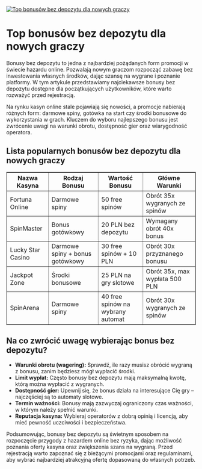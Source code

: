 [![Top bonusów bez depozytu dla nowych graczy](https://123-caf.pages.dev/gitsignup.png)](https://vrmoo.ru/Bt82HjjY)

<h1>Top bonusów bez depozytu dla nowych graczy</h1> <p>Bonusy bez depozytu to jedna z najbardziej pożądanych form promocji w świecie hazardu online. Pozwalają nowym graczom rozpocząć zabawę bez inwestowania własnych środków, dając szansę na wygrane i poznanie platformy. W tym artykule przedstawiamy najciekawsze bonusy bez depozytu dostępne dla początkujących użytkowników, które warto rozważyć przed rejestracją.</p> <p>Na rynku kasyn online stale pojawiają się nowości, a promocje nabierają różnych form: darmowe spiny, gotówka na start czy środki bonusowe do wykorzystania w grach. Kluczem do wyboru najlepszego bonusu jest zwrócenie uwagi na warunki obrotu, dostępność gier oraz wiarygodność operatora.</p> <h2>Lista popularnych bonusów bez depozytu dla nowych graczy</h2> <table border="1" cellpadding="8" cellspacing="0" style="border-collapse: collapse; width: 100%; max-width: 700px;">   <thead>     <tr>       <th>Nazwa Kasyna</th>       <th>Rodzaj Bonusu</th>       <th>Wartość Bonusu</th>       <th>Główne Warunki</th>     </tr>   </thead>   <tbody>     <tr>       <td>Fortuna Online</td>       <td>Darmowe spiny</td>       <td>50 free spinów</td>       <td>Obrót 35x wygranych ze spinów</td>     </tr>     <tr>       <td>SpinMaster</td>       <td>Bonus gotówkowy</td>       <td>20 PLN bez depozytu</td>       <td>Wymagany obrót 40x bonus</td>     </tr>     <tr>       <td>Lucky Star Casino</td>       <td>Darmowe spiny + bonus gotówkowy</td>       <td>30 free spinów + 10 PLN</td>       <td>Obrót 30x przyznanego bonusu</td>     </tr>     <tr>       <td>Jackpot Zone</td>       <td>Środki bonusowe</td>       <td>25 PLN na gry slotowe</td>       <td>Obrót 35x, max wypłata 500 PLN</td>     </tr>     <tr>       <td>SpinArena</td>       <td>Darmowe spiny</td>       <td>40 free spinów na wybrany automat</td>       <td>Obrót 30x wygranych ze spinów</td>     </tr>   </tbody> </table> <h2>Na co zwrócić uwagę wybierając bonus bez depozytu?</h2> <ul>   <li><strong>Warunki obrotu (wagering):</strong> Sprawdź, ile razy musisz obrócić wygraną z bonusu, zanim będziesz mógł wypłacić środki.</li>   <li><strong>Limit wypłat:</strong> Często bonusy bez depozytu mają maksymalną kwotę, którą można wypłacić z wygranych.</li>   <li><strong>Dostępność gier:</strong> Upewnij się, że bonus działa na interesujące Cię gry – najczęściej są to automaty slotowe.</li>   <li><strong>Termin ważności:</strong> Bonusy mają zazwyczaj ograniczony czas ważności, w którym należy spełnić warunki.</li>   <li><strong>Reputacja kasyna:</strong> Wybieraj operatorów z dobrą opinią i licencją, aby mieć pewność uczciwości i bezpieczeństwa.</li> </ul> <p>Podsumowując, bonusy bez depozytu są świetnym sposobem na rozpoczęcie przygody z hazardem online bez ryzyka, dając możliwość poznania oferty kasyna oraz zwiększenia szans na wygraną. Przed rejestracją warto zapoznać się z bieżącymi promocjami oraz regulaminami, aby wybrać najbardziej atrakcyjną ofertę dopasowaną do własnych potrzeb.</p>